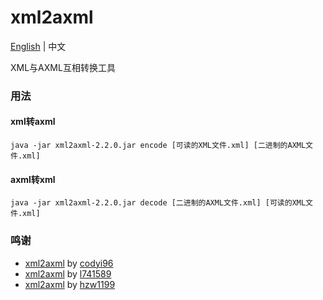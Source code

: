 # xml2axml
[English](README.md) | 中文

XML与AXML互相转换工具

### 用法

#### xml转axml  
``` shell
java -jar xml2axml-2.2.0.jar encode [可读的XML文件.xml] [二进制的AXML文件.xml]
```

#### axml转xml
``` shell
java -jar xml2axml-2.2.0.jar decode [二进制的AXML文件.xml] [可读的XML文件.xml]
```

### 鸣谢
- [xml2axml](https://github.com/codyi96/xml2axml) by [codyi96](https://github.com/codyi96)
- [xml2axml](https://github.com/l741589/xml2axml) by [l741589](https://github.com/l741589)
- [xml2axml](https://github.com/hzw1199/xml2axml) by [hzw1199](https://github.com/hzw1199)
